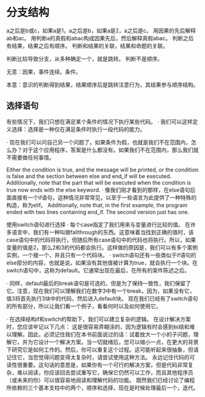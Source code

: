 # 分支结构

a之后是b或c，如果a是1，a之后是b，如果a是2，a之后是c。
用因果的先后解释ab和ac。
用判断a的真假和abac构成因果先后，然后解释真假abac。
判断之后有结果，结果之后有顺序。
判断和结果的关联，结果和命题的关联。

判断比较导致分支，从多种确定一个，就是跳转。
判断不是顺序。

无意：因果，事件连续。条件。

本意：意识的判断得到结果，结果顺序后是跳转注意行为，其结果参与顺序结构。

## 选择语句

有些情况下，我们只想在满足某个条件的情况下执行某些代码。
· 我们可以这样定义选择：选择是一种仅在满足条件时执行一段代码的能力。

· 现在我们可以问自己另一个问题了。如果条件为假，也就是我们不在范围内，怎么办？对于这个应用程序，答案是什么都没有。如果我们不在范围内，那么我们就不需要做任何事情。

Either the condition is true, and the message will be printed, or the condition is false and the section between else and end_if will be executed. Additionally, note that the part that will be executed when the condition is true now ends with the else keyword.
· 像我们刚才看到的那样，在else语句后面直接有一个if语句，这种情况非常常见，以至于一些语言为此提供了一种特殊的构造，称为elif。
Additionally, note that, in the first example, the program ended with two lines containing end_if. The second version just has one.

使用switch语句进行选择
· 每个case指定了我们用来与变量进行比较的值。
在许多语言中，我们有一种叫做fallthrough的东西。这意味着当找到正确的值时，该case语句中的代码将执行，但随后所有case语句中的代码也将执行。所以，如果变量的值是2，那么2和3的代码都会执行。这样做的原因是，我们可以有多个案例实例，一个接一个，并且只有一个代码块。
· switch语句还有一些类似于if语句的else部分的内容，也就是说，如果没有其他值被计算为true，就会执行一个块。在switch语句中，这称为default。它通常出现在最后，在所有的案件陈述之后。

· 同样，default最后的break语句是可选的，但是为了保持一致性，我们保留了它。注意，现在我们可以理解我们在数字3中有一个break，因为，如果没有它，值3将首先执行3块中的代码，然后进入default块。
现在我们已经有了switch语句的所有部分，所以让我们看一个例子，看看何时以及如何使用它。

· 在选择结构if和switch的帮助下，我们可以建立复杂的逻辑。
在设计解决方案时，您应该牢记以下几点：
这是很容易弄糊涂的，因为逻辑有时会感到纠结和难以理解。因此，必须记住我们在本书前面说过的话：试着放大一个小的子问题，理解它，并为它设计一个解决方案。当一切就绪后，您可以缩小一点，在更大的背景下研究它是如何工作的。然后，你可以重复这个过程。这可能听起来很抽象，但请记住它，当您觉得问题变得太复杂时，请尝试使用这种方法。
永远记住代码的可读性很重要。这句话的意思是，如果你有一个可行的解决方案，但是代码非常复杂，难以阅读，你应该回去尝试重写它，确保它仍然可以工作，而且其他程序员（或未来的你）可以很容易地阅读和理解代码的功能。
既然我们已经讨论了编程所依赖的三个基本支柱中的两个，顺序和选择，现在是时候处理最后一个，迭代。
